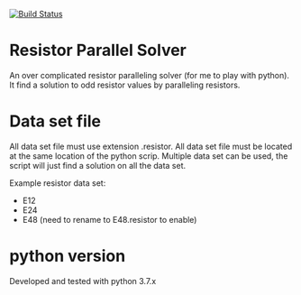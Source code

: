 [![Build Status](https://travis-ci.com/jmswu/resistor_solver.svg?branch=master)](https://travis-ci.com/jmswu/resistor_solver)
# Resistor Parallel Solver
An over complicated resistor paralleling solver (for me to play with python). It find a solution to odd resistor values by paralleling resistors.

# Data set file
All data set file must use extension .resistor. All data set file must be located at the same
location of the python scrip. Multiple data set can be used, the script will just find a solution
on all the data set.

Example resistor data set:
- E12
- E24
- E48 (need to rename to E48.resistor to enable)

# python version
Developed and tested with python 3.7.x


